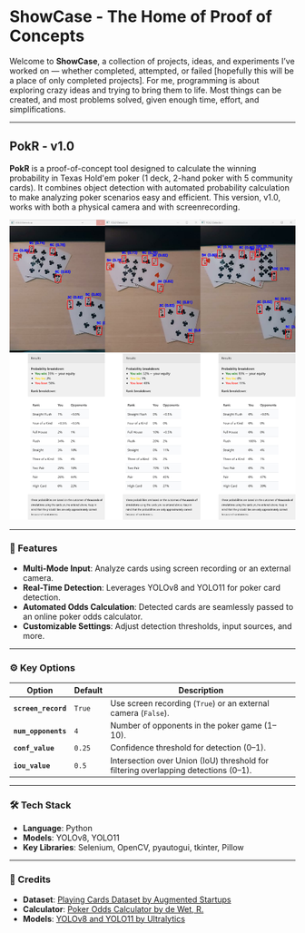 # ShowCase - The Home of Proof of Concepts
Welcome to **ShowCase**, a collection of projects, ideas, and experiments I’ve worked on — whether completed, attempted, or failed [hopefully this will be a place of only completed projects]. For me, programming is about exploring crazy ideas and trying to bring them to life. Most things can be created, and most problems solved, given enough time, effort, and simplifications.

---

## PokR - v1.0
**PokR** is a proof-of-concept tool designed to calculate the winning probability in Texas Hold'em poker (1 deck, 2-hand poker with 5 community cards). It combines object detection with automated probability calculation to make analyzing poker scenarios easy and efficient. This version, v1.0, works with both a physical camera and with screenrecording.

<p align="center">
  <img src="INIT_GITHUB\PokR\Image_real_combined.png" title="Poker Card Detection" alt="Poker Card Detection" width="1000" />
</p>

---

### 🔑 Features
- **Multi-Mode Input**: Analyze cards using screen recording or an external camera.
- **Real-Time Detection**: Leverages YOLOv8 and YOLO11 for poker card detection.
- **Automated Odds Calculation**: Detected cards are seamlessly passed to an online poker odds calculator.
- **Customizable Settings**: Adjust detection thresholds, input sources, and more.

---

### ⚙️ Key Options
| **Option**          | **Default** | **Description**                                                                                  |
|----------------------|-------------|--------------------------------------------------------------------------------------------------|
| **`screen_record`** | `True`      | Use screen recording (`True`) or an external camera (`False`).                                   |
| **`num_opponents`** | `4`         | Number of opponents in the poker game (1–10).                                                   |
| **`conf_value`**    | `0.25`      | Confidence threshold for detection (0–1).                                                      |
| **`iou_value`**     | `0.5`       | Intersection over Union (IoU) threshold for filtering overlapping detections (0–1).             |

---

### 🛠️ Tech Stack
- **Language**: Python
- **Models**: YOLOv8, YOLO11
- **Key Libraries**: Selenium, OpenCV, pyautogui, tkinter, Pillow

---



### 📝 Credits
- **Dataset**: [Playing Cards Dataset by Augmented Startups](https://universe.roboflow.com/augmented-startups/playing-cards-ow27d)
- **Calculator**: [Poker Odds Calculator by de Wet, R.](https://www.omnicalculator.com/other/poker-odds)
- **Models**: [YOLOv8 and YOLO11 by Ultralytics](https://github.com/ultralytics/ultralytics)
